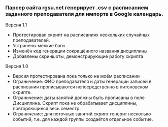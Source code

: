 ### Парсер сайта rgsu.net генерирует .csv с расписанием заданного преподавателя для импорта в Google календарь.

Версия 1.1
* Протестировал скрипт на расписаниях нескольких случайных преподавателей.
* Устранены мелкие баги
* Изменён код генерации сокращённого названия дисциплины
* Добавлены скриншоты, демонстрирующие работу скрипта

Версия 1.0
* Версия протестирована пока только на моём расписании
* Ограничение: ФИО преподавателя и даты генерации записей в расписании прописываются непосредственно в питоновском скрипте.
* Ограничение: даты занятий должны быть прописаны в поле Дисциплина. Скрипт пока не обрабатывает дисциплины, повторяющиеся весь семестр.
* Ограничение: для поточных занятий скрипт генерит несколько событий, т.е. для каждой группы создаётся отдельное событие.
